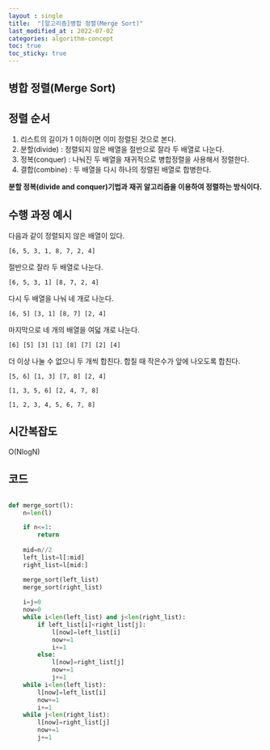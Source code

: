 ```yaml
---
layout : single
title:  "[알고리즘]병합 정렬(Merge Sort)"
last_modified_at : 2022-07-02
categories: algorithm-concept
toc: true
toc_sticky: true
---
```


## 병합 정렬(Merge Sort)

## 정렬 순서
1. 리스트의 길이가 1 이하이면 이미 정렬된 것으로 본다.  
2. 분할(divide) : 정렬되지 않은 배열을 절반으로 잘라 두 배열로 나눈다.  
3. 정복(conquer) : 나눠진 두 배열을 재귀적으로 병합정렬을 사용해서 정렬한다.  
4. 결합(combine) : 두 배열을 다시 하나의 정렬된 배열로 합병한다.  

**분할 정복(divide and conquer)기법과 재귀 알고리즘을 이용하여 정렬하는 방식이다.**

## 수행 과정 예시

다음과 같이 정렬되지 않은 배열이 있다.
```
[6, 5, 3, 1, 8, 7, 2, 4]
```
절반으로 잘라 두 배열로 나눈다.
```
[6, 5, 3, 1] [8, 7, 2, 4]
```
다시 두 배열을 나눠 네 개로 나눈다.
```
[6, 5] [3, 1] [8, 7] [2, 4]
```
마지막으로 네 개의 배열을 여덟 개로 나눈다.
```
[6] [5] [3] [1] [8] [7] [2] [4]
```
더 이상 나눌 수 없으니 두 개씩 합친다. 합칠 때 작은수가 앞에 나오도록 합친다.
```
[5, 6] [1, 3] [7, 8] [2, 4]
```
```
[1, 3, 5, 6] [2, 4, 7, 8]
```
```
[1, 2, 3, 4, 5, 6, 7, 8]
```

## 시간복잡도
O(NlogN)

## 코드
```python

def merge_sort(l):
    n=len(l)

    if n<=1:
        return 
    
    mid=n//2
    left_list=l[:mid]
    right_list=l[mid:]

    merge_sort(left_list)
    merge_sort(right_list)
    
    i=j=0
    now=0
    while i<len(left_list) and j<len(right_list):
        if left_list[i]<right_list[j]:
            l[now]=left_list[i]
            now+=1
            i+=1
        else:
            l[now]=right_list[j]
            now+=1
            j+=1
    while i<len(left_list):
        l[now]=left_list[i]
        now+=1
        i+=1
    while j<len(right_list):
        l[now]=right_list[j]
        now+=1
        j+=1
```
